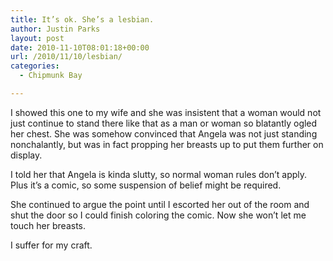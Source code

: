 ```yaml
---
title: It’s ok. She’s a lesbian.
author: Justin Parks
layout: post
date: 2010-11-10T08:01:18+00:00
url: /2010/11/10/lesbian/
categories:
  - Chipmunk Bay

---
```

I showed this one to my wife and she was insistent that a woman would not just continue to stand there like that as a man or woman so blatantly ogled her chest. She was somehow convinced that Angela was not just standing nonchalantly, but was in fact propping her breasts up to put them further on display.

I told her that Angela is kinda slutty, so normal woman rules don&#8217;t apply. Plus it&#8217;s a comic, so some suspension of belief might be required.

She continued to argue the point until I escorted her out of the room and shut the door so I could finish coloring the comic. Now she won&#8217;t let me touch her breasts.

I suffer for my craft.